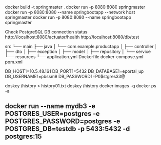 


docker build -t springmaster .
docker run -p 8080:8080 springmaster
docker run -p 8080:8080 --name springbootapp --network host springmaster
docker run -p 8080:8080 --name springbootapp springmaster


Check PostgreSQL DB connection status
http://localhost:8080/actuator/health
http://localhost:8080/db/test


src
└── main
    ├── java
    │   └── com.example.productapp
    │       ├── controller
    │       ├── dto
    │       ├── exception
    │       ├── model
    │       ├── repository
    │       └── service
    └── resources
        └── application.yml
Dockerfile
docker-compose.yml
pom.xml



DB_HOST1=10.5.48.161
DB_PORT1=5432
DB_DATABASE1=eportal_up
DB_USERNAME1=pbssm9
DB_PASSWORD1=P0$stgres33@



doskey /history > history01.txt
doskey /history
docker images -q
docker ps -a

docker run --name mydb3 -e POSTGRES_USER=postgres -e POSTGRES_PASSWORD=postgres -e POSTGRES_DB=testdb -p 5433:5432 -d postgres:15
-------------
